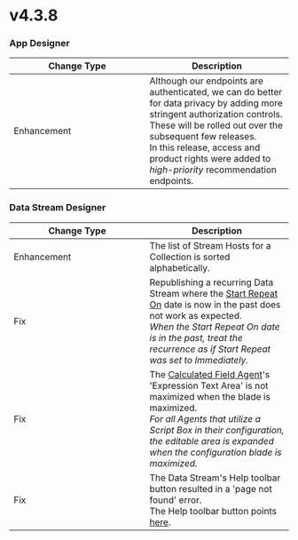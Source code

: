 # v4.3.8

### App Designer

<table><thead><tr><th width="229">Change Type</th><th>Description</th></tr></thead><tbody><tr><td>Enhancement</td><td>Although our endpoints are authenticated, we can do better for data privacy by adding more stringent authorization controls. These will be rolled out over the subsequent few releases.<br>In this release, access and product rights were added to <em>high-priority</em> recommendation endpoints. </td></tr></tbody></table>

### Data Stream Designer

<table><thead><tr><th width="229">Change Type</th><th>Description</th></tr></thead><tbody><tr><td>Enhancement</td><td>The list of Stream Hosts for a Collection is sorted alphabetically.</td></tr><tr><td>Fix</td><td>Republishing a recurring Data Stream where the <a href="../../how-tos/data-streams/manage-recurrent-data-streams.md#configuring-recurrence-for-agents">Start Repeat On</a> date is now in the past does not work as expected.<br><em>When the Start Repeat On date is in the past, treat the recurrence as if Start Repeat was set to Immediately.</em> </td></tr><tr><td>Fix</td><td>The <a href="https://xmpro.gitbook.io/calculated-field/">Calculated Field Agent</a>'s 'Expression Text Area' is not maximized when the blade is maximized.<br><em>For all Agents that utilize a Script Box in their configuration, the editable area is expanded when the configuration blade is maximized.</em>  </td></tr><tr><td>Fix</td><td>The Data Stream's Help toolbar button resulted in a 'page not found' error.<br>The Help toolbar button points <a href="https://documentation.xmpro.com/resources/integrations">here</a>.  </td></tr></tbody></table>
